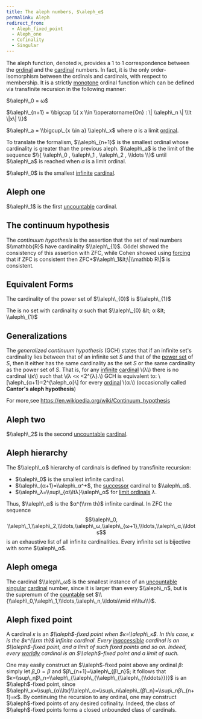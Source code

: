 ```yaml
---
title: The aleph numbers, $\aleph_α$
permalink: Aleph
redirect_from:
  - Aleph_fixed_point
  - Aleph_one
  - Cofinality
  - Singular
---
```



The aleph function, denoted $\aleph$, provides a 1 to 1 correspondence
between the [ordinal](Ordinal "Ordinal") and the [cardinal](Cardinal "Cardinal")
numbers. In fact, it is the only order-isomorphism between the ordinals
and cardinals, with respect to membership. It is a strictly [monotone](Monotone "Monotone")
ordinal function which can be defined via transfinite recursion in the
following manner:

$\\aleph\_0 = ω$

$\\aleph\_{n+1} = \\bigcap \\{ x \\in \\operatorname{On} : \| \\aleph\_n
\| \\lt \|x\| \\}$

$\\aleph\_a = \\bigcup\_{x \\in a} \\aleph\_x$ where $a$ is a limit
[ordinal](Ordinal "Ordinal").

To translate the formalism, $\\aleph\_{n+1}$ is the smallest ordinal
whose cardinality is greater than the previous aleph. $\\aleph\_a$ is
the limit of the sequence $\\{ \\aleph\_0 , \\aleph\_1 , \\aleph\_2 ,
\\ldots \\}$ until $\\aleph\_a$ is reached when $a$ is a limit ordinal.

$\\aleph\_0$ is the smallest
<a href="Infinite" class="mw-redirect" title="Infinite">infinite</a>
[cardinal](Cardinal "Cardinal").



## Aleph one

$\\aleph\_1$ is the first
<a href="Uncountable" class="mw-redirect" title="Uncountable">uncountable</a>
cardinal.

  

## The continuum hypothesis

The *continuum hypothesis* is the assertion that the set of real numbers
$\\mathbb{R}$ have cardinality $\\aleph\_{1}$. Gödel showed the
consistency of this assertion with ZFC, while Cohen showed using
[forcing](Forcing "Forcing")
that if ZFC is consistent then ZFC+$\\aleph\_1&lt;\|\\mathbb R\|$ is
consistent.

## Equivalent Forms

The cardinality of the power set of $\\aleph\_{0}$ is $\\aleph\_{1}$

The is no set with cardinality $α$ such that $\\aleph\_{0} &lt;
α &lt; \\aleph\_{1}$

## Generalizations

The *generalized continuum hypothesis* (GCH) states that if an infinite
set's cardinality lies between that of an infinite set *S* and that of
the
<a href="index.php?title=Power_set&amp;action=edit&amp;redlink=1" class="new" title="Power set (page does not exist)">power set</a>
of *S*, then it either has the same cardinality as the set *S* or the
same cardinality as the power set of *S*. That is, for any
<a href="index.php?title=Infinite_set&amp;action=edit&amp;redlink=1" class="new" title="Infinite set (page does not exist)">infinite</a>
<a href="index.php?title=Cardinal_number&amp;action=edit&amp;redlink=1" class="new" title="Cardinal number (page does not exist)">cardinal</a>
\\(λ\\) there is no cardinal \\(κ\\) such that \\(λ
&lt;κ &lt;2^{λ}.\\) GCH is equivalent to:
\\\[\\aleph\_{α+1}=2^{\\aleph\_α}\\\] for every
<a href="index.php?title=Ordinal_number&amp;action=edit&amp;redlink=1" class="new" title="Ordinal number (page does not exist)">ordinal</a>
\\(α.\\) (occasionally called **Cantor's aleph hypothesis**)

For more,see
<a href="https://en.wikipedia.org/wiki/Continuum_hypothesis" class="external free">https://en.wikipedia.org/wiki/Continuum_hypothesis</a>

## Aleph two

$\\aleph\_2$ is the second
<a href="Uncountable" class="mw-redirect" title="Uncountable">uncountable</a>
[cardinal](Cardinal "Cardinal").

  

## Aleph hierarchy

The $\\aleph\_α$ hierarchy of cardinals is defined by transfinite
recursion:

-   $\\aleph\_0$ is the smallest infinite cardinal.
-   $\\aleph\_{α+1}=\\aleph\_α^+$, the
    <a href="Successor" class="mw-redirect" title="Successor">successor</a>
    cardinal to $\\aleph\_α$.
-   $\\aleph\_λ=\\sup\_{α\\ltλ}\\aleph\_α$ for
    [limit
    ordinals](Limit_ordinal "Limit ordinal")
    $λ$.

Thus, $\\aleph\_α$ is the $α^{\\rm th}$ infinite cardinal.
In ZFC the sequence $$\\aleph\_0,
\\aleph\_1,\\aleph\_2,\\ldots,\\aleph\_ω,\\aleph\_{ω+1},\\ldots,\\aleph\_α,\\ldots$$
is an exhaustive list of all infinite cardinalities. Every infinite set
is bijective with some $\\aleph\_α$.

  

## Aleph omega

The cardinal $\\aleph\_ω$ is the smallest instance of an
<a href="Uncountable" class="mw-redirect" title="Uncountable">uncountable</a>
<a href="Singular" class="mw-redirect" title="Singular">singular</a>
[cardinal](Cardinal "Cardinal")
number, since it is larger than every $\\aleph\_n$, but is the supremum
of the
[countable](Countable "Countable")
set $\\{\\aleph\_0,\\aleph\_1,\\ldots,\\aleph\_n,\\ldots\\mid
n\\ltω\\}$.

  

## Aleph fixed point

A cardinal $κ$ is an *$\\aleph$-fixed point when
$κ=\\aleph\_κ$. In this case, $κ$ is the
$κ^{\\rm th}$ infinite cardinal. Every
[inaccessible](Inaccessible "Inaccessible")
cardinal is an $\\aleph$-fixed point, and a limit of such fixed points
and so on. Indeed, every
[worldly](Worldly "Worldly")
cardinal is an $\\aleph$-fixed point and a limit of such.*

One may easily construct an $\\aleph$-fixed point above any ordinal
$β$: simply let $β\_0=β$ and
$β\_{n+1}=\\aleph\_{β\_n}$; it follows that
$κ=\\sup\_nβ\_n=\\aleph\_{\\aleph\_{\\aleph\_{\\aleph\_{\\ddots}}}}$
is an $\\aleph$-fixed point, since
$\\aleph\_κ=\\sup\_{α\\ltκ}\\aleph\_α=\\sup\_n\\aleph\_{β\_n}=\\sup\_nβ\_{n+1}=κ$.
By continuing the recursion to any ordinal, one may construct
$\\aleph$-fixed points of any desired cofinality. Indeed, the class of
$\\aleph$-fixed points forms a closed unbounded class of cardinals.


